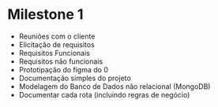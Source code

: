 # Milestone 1

- Reuniões com o cliente
- Elicitação de requisitos
- Requisitos Funcionais
- Requisitos não funcionais
- Prototipação do figma do 0
- Documentação simples do projeto
- Modelagem do Banco de Dados não relacional (MongoDB)
- Documentar cada rota (incluindo regras de negócio)